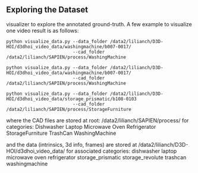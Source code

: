 
## Exploring the Dataset

visualizer to explore the annotated ground-truth. A few example to visualize one video result is as follows:
```
python visualize_data.py --data_folder /data2/lilianch/D3D-HOI/d3dhoi_video_data/washingmachine/b007-0017/
                         --cad_folder /data2/lilianch/SAPIEN/process/WashingMachine
```
```
python visualize_data.py --data_folder /data2/lilianch/D3D-HOI/d3dhoi_video_data/washingmachine/b007-0017/
                         --cad_folder /data2/lilianch/SAPIEN/process/WashingMachine
```
```
python visualize_data.py --data_folder /data2/lilianch/D3D-HOI/d3dhoi_video_data/storage_prismatic/b108-0103
                         --cad_folder /data2/lilianch/SAPIEN/process/StorageFurniture
```
where the CAD files are stored at root: /data2/lilianch/SAPIEN/process/<category>
for categories: 
Dishwasher  Laptop  Microwave  Oven  Refrigerator  StorageFurniture  TrashCan  WashingMachine

and the data (intrinsics, 3d info, frames) are stored at /data2/lilianch/D3D-HOI/d3dhoi_video_data/<category>
for associated categories: 
dishwasher  laptop  microwave  oven  refrigerator  storage_prismatic  storage_revolute  trashcan  washingmachine
